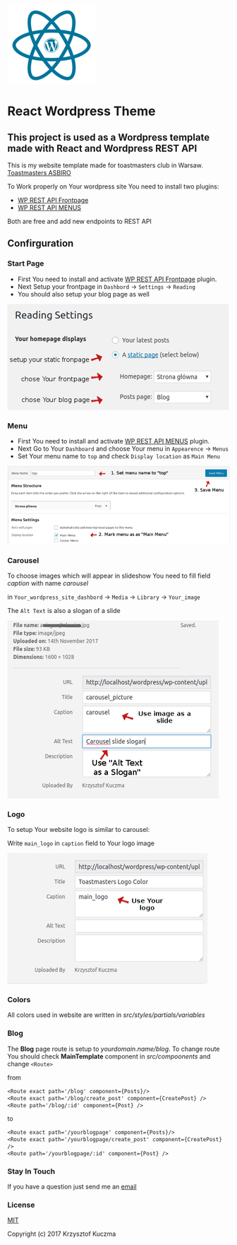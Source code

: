 <p  align="center;">
    <img src="https://github.com/KrzysiekKuczma/Toastmasters_Site/blob/master/readme_screenshots/react_wordpress.png?raw=true" alt="react_wordpress">
</p>

React Wordpress Theme
===

This project is used as a Wordpress template made with React and Wordpress REST API
---

This is my website template made for toastmasters club in Warsaw.
[Toastmasters ASBIRO](http://toastmasters.asbiro.pl/)

To Work properly on Your wordpress site You need to install two plugins:
* [WP REST API Frontpage](https://wordpress.org/plugins/wp-rest-api-frontpage/)
* [WP REST API MENUS](https://wordpress.org/plugins/wp-rest-api-v2-menus/)

Both are free and add new endpoints to REST API

## Confirguration

### Start Page 

* First You need to install and activate [WP REST API Frontpage](https://wordpress.org/plugins/wp-rest-api-frontpage/) plugin.
* Next Setup your frontpage in ```Dashbord``` -> ```Settings``` -> ```Reading```
* You should also setup your blog page as well

![setup frontpage](./readme_screenshots/frontpage_config.png?raw=true "frontpage config")

### Menu

* First You need to install and activate [WP REST API MENUS](https://wordpress.org/plugins/wp-rest-api-v2-menus/) plugin.
* Next Go to Your ```Dashboard``` and choose Your menu in ```Appearence``` -> ```Menus```
* Set Your menu name to ```top``` and check ```Display location``` as ```Main Menu```

![setup menu](./readme_screenshots/menu_config.png?raw=true "logo config")

### Carousel

To choose images which will appear in slideshow You need to fill field *caption* with name *carousel* 

in `Your_wordpress_site_dashbord` -> `Media` -> `Library` -> `Your_image`

The `Alt Text` is also a slogan of a slide

![Choose slide images](./readme_screenshots/carousel_config.png?raw=true "carousel config")


### Logo
To setup Your website logo is similar to carousel:

Write `main_logo` in `caption` field to Your logo image

![Choose logo image](./readme_screenshots/logo_config.png?raw=true "logo config")


### Colors

All colors used in website are written in *src/styles/partials/variables*

### Blog
The **Blog** page route is setup to *yourdomain.name/blog*. To change route You should check **MainTemplate** component in *src/compoonents* and change `<Route>` 

from 
```
<Route exact path='/blog' component={Posts}/>
<Route exact path='/blog/create_post' component={CreatePost} />
<Route path='/blog/:id' component={Post} />
```

to

```
<Route exact path='/yourblogpage' component={Posts}/>
<Route exact path='/yourblogpage/create_post' component={CreatePost} />
<Route path='/yourblogpage/:id' component={Post} />
```

### Stay In Touch

If you have a question just send me an [email](mailto:kuczma.krzysiek@gmail.com) 

### License

[MIT](http://opensource.org/licenses/MIT)

Copyright (c) 2017 Krzysztof Kuczma
